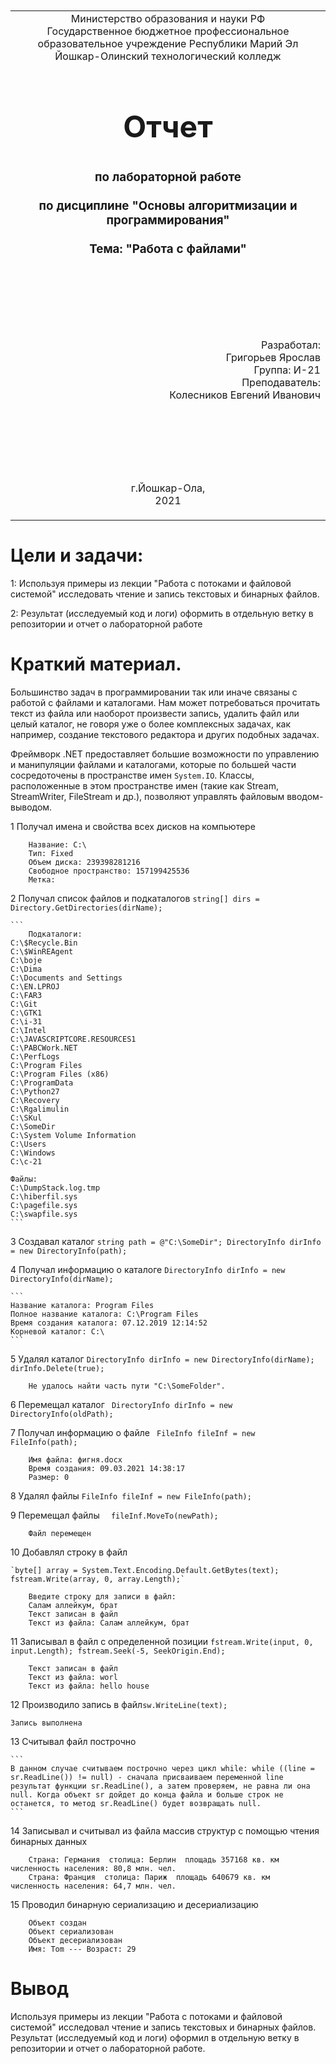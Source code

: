 <table style="width: 100%;">
  <tr>
    <td style="text-align: center; border: none;">
    Министерство образования и науки РФ<br>
Государственное бюджетное профессиональное образовательное учреждение Республики Марий Эл<br>
Йошкар-Олинский технологический колледж
</td>
  </tr>
  <tr>
    <td style="text-align: center; border: none; height: 15em;">
    <h2 style="font-size:3em;">Отчет</h2>
      <h3>по лабораторной работе<br><br> по дисциплине "Основы алгоритмизации и программирования"<br><br> Тема:<b> "Работа с файлами"<b> </h3></td>
  </tr>
  <tr>
    <br><br><td style="text-align: right; border: none; height: 20em;">
      Разработал:<br/>
      Григорьев Ярослав<br>
      Группа: И-21<br>
      Преподаватель:<br>
      Колесников Евгений Иванович
    </td>
  </tr>
  <tr>
    <td style="text-align: center; border: none; height: 5em;">
    г.Йошкар-Ола,<br> 2021</td>
  </tr>
</table>

<div style="page-break-after: always;"></div>

# Цели и задачи:
1: Используя примеры из лекции "Работа с потоками и файловой системой" исследовать чтение и запись текстовых и бинарных файлов. 

2: Результат (исследуемый код и логи) оформить в отдельную ветку в репозитории и отчет о лабораторной работе

# Краткий материал.

Большинство задач в программировании так или иначе связаны с работой с файлами и каталогами. Нам может потребоваться прочитать текст из файла или наоборот произвести запись, удалить файл или целый каталог, не говоря уже о более комплексных задачах, как например, создание текстового редактора и других подобных задачах.

Фреймворк .NET предоставляет большие возможности по управлению и манипуляции файлами и каталогами, которые по большей части сосредоточены в пространстве имен `System.IO`. Классы, расположенные в этом пространстве имен (такие как Stream, StreamWriter, FileStream и др.), позволяют управлять файловым вводом-выводом.

1   Получал имена и свойства всех дисков на компьютере

```
    Название: C:\
    Тип: Fixed
    Объем диска: 239398281216
    Свободное пространство: 157199425536
    Метка:
```

2 Получал список файлов и подкаталогов  `string[] dirs = Directory.GetDirectories(dirName);`
   
    ```
        Подкаталоги:
    C:\$Recycle.Bin
    C:\$WinREAgent
    C:\boje
    C:\Dima
    C:\Documents and Settings
    C:\EN.LPROJ
    C:\FAR3
    C:\Git
    C:\GTK1
    C:\i-31
    C:\Intel
    C:\JAVASCRIPTCORE.RESOURCES1
    C:\PABCWork.NET
    C:\PerfLogs
    C:\Program Files
    C:\Program Files (x86)
    C:\ProgramData
    C:\Python27
    C:\Recovery
    C:\Rgalimulin
    C:\SKul
    C:\SomeDir
    C:\System Volume Information
    C:\Users
    C:\Windows
    C:\с-21

    Файлы:
    C:\DumpStack.log.tmp
    C:\hiberfil.sys
    C:\pagefile.sys
    C:\swapfile.sys
    ```

3 Создавал каталог `string path = @"C:\SomeDir"; DirectoryInfo dirInfo = new DirectoryInfo(path);`
   
4 Получал информацию о каталоге `DirectoryInfo dirInfo = new DirectoryInfo(dirName);`

    ```
    Название каталога: Program Files
    Полное название каталога: C:\Program Files
    Время создания каталога: 07.12.2019 12:14:52
    Корневой каталог: C:\
    ```

5 Удалял каталог `DirectoryInfo dirInfo = new DirectoryInfo(dirName);
    dirInfo.Delete(true);`
```
    Не удалось найти часть пути "C:\SomeFolder".
```
6 Перемещал каталог ` DirectoryInfo dirInfo = new DirectoryInfo(oldPath);`

7 Получал информацию о файле ` FileInfo fileInf = new FileInfo(path);`
```
    Имя файла: фигня.docx
    Время создания: 09.03.2021 14:38:17
    Размер: 0

```
8 Удалял файлы `FileInfo fileInf = new FileInfo(path);`

9 Перемещал файлы `  fileInf.MoveTo(newPath);`
```
    Файл перемещен
```
10 Добавлял строку в файл 

    `byte[] array = System.Text.Encoding.Default.GetBytes(text);
    fstream.Write(array, 0, array.Length);`
```
    Введите строку для записи в файл:
    Салам аллейкум, брат
    Текст записан в файл
    Текст из файла: Салам аллейкум, брат
```
11 Записывал в файл с определенной позиции `fstream.Write(input, 0, input.Length); fstream.Seek(-5, SeekOrigin.End);`
```
    Текст записан в файл
    Текст из файла: worl
    Текст из файла: hello house
```
12  Производило запись в файл`sw.WriteLine(text);`
```
Запись выполнена
```
13 Считывал файл построчно 
    
    ```
    В данном случае считываем построчно через цикл while: while ((line = sr.ReadLine()) != null) - сначала присваиваем переменной line результат функции sr.ReadLine(), а затем проверяем, не равна ли она null. Когда объект sr дойдет до конца файла и больше строк не останется, то метод sr.ReadLine() будет возвращать null.
    ``` 
14 Записывал и считывал из файла массив структур с помощью чтения бинарных данных
```
    Страна: Германия  столица: Берлин  площадь 357168 кв. км   численность населения: 80,8 млн. чел.
    Страна: Франция  столица: Париж  площадь 640679 кв. км   численность населения: 64,7 млн. чел.
```
15 Проводил бинарную сериализацию и десериализацию
```
    Объект создан
    Объект сериализован
    Объект десериализован
    Имя: Tom --- Возраст: 29
```
# Вывод

Используя примеры из лекции "Работа с потоками и файловой системой" исследовал чтение и запись текстовых и бинарных файлов. Результат (исследуемый код и логи) оформил в отдельную ветку в репозитории и отчет о лабораторной работе.

